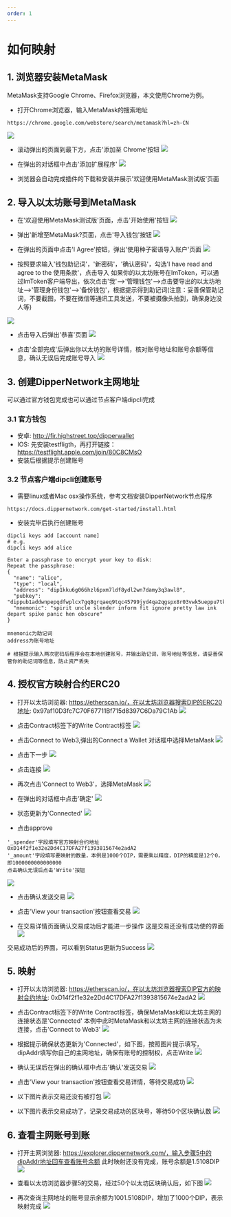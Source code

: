 ```yaml
---
order: 1
---
```


# 如何映射

## 1. 浏览器安装MetaMask
MetaMask支持Google Chrome、Firefox浏览器，本文使用Chrome为例。

- 打开Chrome浏览器，输入MetaMask的搜索地址
```url
https://chrome.google.com/webstore/search/metamask?hl=zh-CN
```
![](../pics/erc20_mapping/1.jpeg)

- 滚动弹出的页面到最下方，点击'添加至 Chrome'按钮
![](../pics/erc20_mapping/2.jpeg)

- 在弹出的对话框中点击'添加扩展程序'
![](../pics/erc20_mapping/3.jpeg)

- 浏览器会自动完成插件的下载和安装并展示'欢迎使用MetaMask测试版'页面


## 2. 导入以太坊账号到MetaMask
- 在'欢迎使用MetaMask测试版'页面，点击'开始使用'按钮
![](../pics/erc20_mapping/4.jpeg)

- 弹出'新增至MetaMask?页面，点击'导入钱包'按钮
![](../pics/erc20_mapping/5.jpeg)

- 在弹出的页面中点击'I Agree'按钮，弹出'使用种子密语导入账户'页面
![](../pics/erc20_mapping/6.jpeg)

- 按照要求输入'钱包助记词'，'新密码'，'确认密码'，勾选'I have read and agree to the 使用条款'，点击导入
如果你的以太坊账号在ImToken，可以通过ImToken客户端导出，依次点击'我'-->'管理钱包'-->点击要导出的以太坊地址-->'管理身份钱包'-->'备份钱包'，根据提示得到助记词(注意：妥善保管助记词，不要截图，不要在微信等通讯工具发送，不要被摄像头拍到，确保身边没人等)

![](../pics/erc20_mapping/7.jpeg)

- 点击导入后弹出'恭喜'页面
![](../pics/erc20_mapping/8.jpeg)

- 点击'全部完成'后弹出你以太坊的账号详情，核对账号地址和账号余额等信息，确认无误后完成账号导入
![](../pics/erc20_mapping/9.jpeg)

## 3. 创建DipperNetwork主网地址
可以通过官方钱包完成也可以通过节点客户端dipcli完成

### 3.1 官方钱包
- 安卓: http://fir.highstreet.top/dipperwallet
- IOS: 先安装testfligth，再打开链接：https://testflight.apple.com/join/80C8CMsO
- 安装后根据提示创建账号

### 3.2 节点客户端dipcli创建账号
- 需要linux或者Mac osx操作系统，参考文档安装DipperNetwork节点程序
```
https://docs.dippernetwork.com/get-started/install.html
```

- 安装完毕后执行创建账号
```
dipcli keys add [account name]
# e.g.
dipcli keys add alice

Enter a passphrase to encrypt your key to disk:
Repeat the passphrase:
{
  "name": "alice",
  "type": "local",
  "address": "dip1kku6g066hzl6pxm7ldf8ydl2wn7damy3q3awl8",
  "pubkey": "dippub1addwnpepqdfwplcx7gq8grqaeq9tqc45799jyd4qa2qgspx8r03vwk5ueppu7tknz8w",
  "mnemonic": "spirit uncle slender inform fit ignore pretty law ink depart spike panic hen obscure"
}

mnemonic为助记词
address为账号地址

# 根据提示输入两次密码后程序会在本地创建账号，并输出助记词，账号地址等信息，请妥善保管你的助记词等信息，防止资产丢失
```


## 4. 授权官方映射合约ERC20
- 打开以太坊浏览器: https://etherscan.io/，在以太坊浏览器搜索DIP的ERC20地址: 0x97af10D3fc7C70F67711Bf715d8397C6Da79C1Ab
![](../pics/erc20_mapping/10.jpeg)

- 点击Contract标签下的Write Contract标签
![](../pics/erc20_mapping/12.jpeg)

- 点击Connect to Web3,弹出的Connect a Wallet 对话框中选择MetaMask
![](../pics/erc20_mapping/13.jpeg)

- 点击下一步
![](../pics/erc20_mapping/14.jpeg)

- 点击连接
![](../pics/erc20_mapping/15.jpeg)

- 再次点击'Connect to Web3'，选择MetaMask
![](../pics/erc20_mapping/16.jpeg)

- 在弹出的对话框中点击'确定'
![](../pics/erc20_mapping/17.jpeg)

- 状态更新为'Connected'
![](../pics/erc20_mapping/19.jpeg)

- 点击approve
```
'_spender'字段填写官方映射合约地址0xD14f2f1e32e2Dd4C17DFA27f1393815674e2adA2
'_amount'字段填写要映射的数量，本例是1000个DIP，需要乘以精度，DIP的精度是12个0，即1000000000000000
点击确认无误后点击'Write'按钮
```

![](../pics/erc20_mapping/20.jpeg)

- 点击确认发送交易
![](../pics/erc20_mapping/21.jpeg)

- 点击'View your transaction'按钮查看交易
![](../pics/erc20_mapping/22.jpeg)

- 在交易详情页面确认交易成功后才能进一步操作
这是交易还没有成功使的界面
![](../pics/erc20_mapping/24.jpeg)

交易成功后的界面，可以看到Status更新为Success
![](../pics/erc20_mapping/25.jpeg)


## 5. 映射
- 打开以太坊浏览器: https://etherscan.io/，在以太坊浏览器搜索DIP官方的映射合约地址: 0xD14f2f1e32e2Dd4C17DFA27f1393815674e2adA2
![](../pics/erc20_mapping/26.jpeg)

- 点击Contract标签下的Write Contract标签，确保MetaMask和以太坊主网的连接状态是'Connected'
本例中此时MetaMask和以太坊主网的连接状态为未连接，点击'Connect to Web3'
![](../pics/erc20_mapping/27.jpeg)

- 根据提示确保状态更新为'Connected'，如下图，按照图片提示填写，dipAddr填写你自己的主网地址，确保有账号的控制权，点击Write
![](../pics/erc20_mapping/28.jpeg)

- 确认无误后在弹出的确认框中点击'确认'发送交易
![](../pics/erc20_mapping/29.jpeg)

- 点击'View your transaction'按钮查看交易详情，等待交易成功
![](../pics/erc20_mapping/30.jpeg)

- 以下图片表示交易还没有被打包
![](../pics/erc20_mapping/31.jpeg)

- 以下图片表示交易成功了，记录交易成功的区块号，等待50个区块确认数
![](../pics/erc20_mapping/33.jpeg)

## 6. 查看主网账号到账
- 打开主网浏览器: https://explorer.dippernetwork.com/，输入步骤5中的dipAddr地址回车查看账号余额
此时映射还没有完成，账号余额是1.5108DIP
![](../pics/erc20_mapping/36.jpeg)

- 查看以太坊浏览器步骤5的交易，经过50个以太坊区块确认后，如下图
![](../pics/erc20_mapping/37.jpeg)

- 再次查询主网地址的账号显示余额为1001.5108DIP，增加了1000个DIP，表示映射完成
![](../pics/erc20_mapping/38.jpeg)

